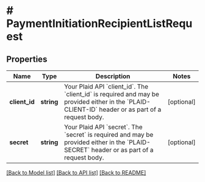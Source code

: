 # # PaymentInitiationRecipientListRequest

## Properties

Name | Type | Description | Notes
------------ | ------------- | ------------- | -------------
**client_id** | **string** | Your Plaid API &#x60;client_id&#x60;. The &#x60;client_id&#x60; is required and may be provided either in the &#x60;PLAID-CLIENT-ID&#x60; header or as part of a request body. | [optional]
**secret** | **string** | Your Plaid API &#x60;secret&#x60;. The &#x60;secret&#x60; is required and may be provided either in the &#x60;PLAID-SECRET&#x60; header or as part of a request body. | [optional]

[[Back to Model list]](../../README.md#models) [[Back to API list]](../../README.md#endpoints) [[Back to README]](../../README.md)
